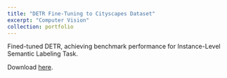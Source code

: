 ```yaml
---
title: "DETR Fine-Tuning to Cityscapes Dataset"
excerpt: "Computer Vision"
collection: portfolio
---
```


Fined-tuned DETR, achieving benchmark performance for Instance-Level Semantic Labeling Task.

Download [here](http://bkwalsh.github.io/files/computervision.pdf "cvpaper").
